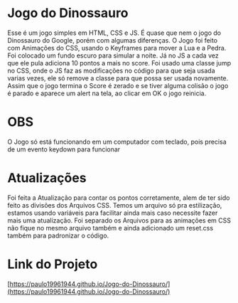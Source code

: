# Jogo do Dinossauro

Esse é um jogo simples em HTML, CSS e JS. É quase que nem o jogo do Dinossauro do Google, porém com algumas diferenças. O Jogo foi feito com Animações do CSS, usando o Keyframes para mover  a Lua e a Pedra. Foi colocado um fundo escuro para simular a noite. Já no JS a cada vez que ele pula adiciona 10 pontos a mais no score. Foi usado uma classe jump no CSS, onde o JS faz as modificações no código para que seja usada varias vezes, ele só remove a classe para que possa ser usada novamente. Assim que o jogo termina o Score é zerado e se tiver alguma colisão o jogo é parado e aparece um alert na tela, ao clicar em OK o jogo reinicia.

# OBS

O Jogo só está funcionando em um computador com teclado, pois precisa de um evento keydown para funcionar

# Atualizações

Foi feita a Atualização para contar os pontos corretamente, alem de ter sido feito as divisões dos Arquivos CSS. Temos um arquivo só pra estilização, estamos usando variáveis para facilitar ainda mais caso necessite fazer mais uma atualização. Foi separado os Arquivos para as animações em CSS não fique no mesmo arquivo também e ainda adicionado um reset.css também para padronizar o código.

# Link do Projeto

[https://paulo19961944.github.io/Jogo-do-Dinossauro/](https://paulo19961944.github.io/Jogo-do-Dinossauro/)
